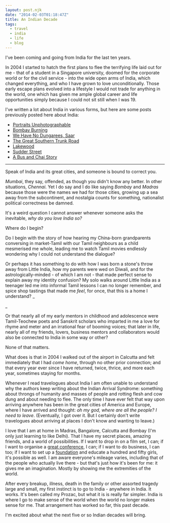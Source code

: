 ```yaml
---
layout: post.njk
date: "2014-02-03T01:18:47Z"
title: An Indian Decade
tags:
  - travel
  - india
  - life
  - blog
---
```


I've been coming and going from India for the last ten years.

In 2004 I started to hatch the first plans to flee the terrifying life laid out for me - that of a student in a Singapore university, doomed for the corporate world or for the civil service - into the wide open arms of India, which changed everything, and who I have grown to love unconditionally. Those early escape plans evolved into a lifestyle I would not trade for anything in the world, one which has given me ample global career and life opportunities simply because I could not sit still when I was 19.

I've written a lot about India in various forms, but here are some posts previously posted here about India:

- [Portraits Unphotographable](http://popagandhi.com/2006/10/portraits-unphotographable/)
- [Bombay Burning](http://popagandhi.com/2008/12/bombay-burning/)
- [We Have No Dungarees, Saar](http://popagandhi.com/2011/02/we-have-no-dungarees-saar/)
- [The Great Southern Trunk Road](http://popagandhi.com/2011/02/the-great-southern-trunk-road/)
- [Lakewood](http://popagandhi.com/2011/04/lakewood/)
- [Sudder Street](http://popagandhi.com/2007/01/sudder-street/)
- [A Bus and Chai Story](http://popagandhi.com/2006/12/a-bus-and-chai-story/)

<hr>

Speak of India and its great cities, and someone is bound to correct you.

_Mumbai_, they say, offended, as though you didn't know any better. In other situations, _Chennai_. Yet I do say and I do like saying _Bombay_ and _Madras_ because those were the names we had for those cities, growing up a sea away from the subcontinent, and nostalgia counts for something, nationalist political correctness be damned.

It's a weird question I cannot answer whenever someone asks the inevitable, _why do you love India so?_

Where do I begin?

Do I begin with the story of how hearing my China-born grandparents conversing in market-Tamil with our Tamil neighbours as a child mesmerised me whole, leading me to watch Tamil movies endlessly wondering why I could not understand the dialogue?

Or perhaps it has something to do with how I was born a stone's throw away from Little India, how my parents were wed on Diwali, and for the astrologically-minded - of which I am not - that made perfect sense to explain away my identity confusion? My solo walks around Little India as a teenager led me into informal Tamil lessons I can no longer remember, and spice shop tastings that made me _feel_, for once, that this is a home I understand? _

_

Or that nearly all of my early mentors in childhood and adolescence were Tamil-Teochew poets and Sanskrit scholars who imparted in me a love for rhyme and meter and an irrational fear of booming voices; that later in life, nearly all of my friends, lovers, business mentors and collaborators would also be connected to India in some way or other?

None of that matters.

What does is that in 2004 I walked out of the airport in Calcutta and felt immediately that I had _come home_, through no other prior connection; and that every year ever since I have returned, twice, thrice, and more each year, sometimes staying for months.

Whenever I read travelogues about India I am often unable to understand why the authors keep writing about the Indian Arrival Syndrome: something about throngs of humanity and masses of people and rotting flesh and cow dung and about needing to flee. The only time I have ever felt that way upon arriving anywhere has been in the great cities of America and Europe, where I have arrived and thought: _oh my god, where are all the people? I need to leave_. (Eventually, I got over it. But I certainly don't write travelogues about arriving at places I don't know and wanting to leave.)

I love that I am at home in Madras, Bangalore, Calcutta and Bombay (I'm only just learning to like Delhi). That I have my secret places, amazing friends, and a world of possibilities. If I want to drop in on a film set, I can; if I want to organise a [great conference](http://www.thegoaproject.com), I can; if I want to do business, I can too; if I want to set up a [foundation](http://gyanada.org) and educate a hundred and fifty girls, it's possible as well. I am aware everyone's mileage varies, including that of the people who actually live there - but that's just how it's been for me: it gives me an imagination. Mostly by showing me the extremities of the world.

After every breakup, illness, death in the family or other assorted tragedy large and small, my first instinct is to go to India - anywhere in India. It works. It's been called my Prozac, but what it is is really far simpler. India is where I go to make sense of the world when the world no longer makes sense for me. That arrangement has worked so far, this past decade.

I'm excited about what the next five or so Indian decades will bring.
